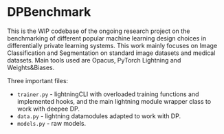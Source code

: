# DPBenchmark 
This is the WIP codebase of the ongoing research project on the benchmarking of different popular machine learning design choices in differentially private learning systems. This work mainly focuses on Image Classification and Segmentation on standard image datasets and medical datasets. Main tools used are Opacus, PyTorch Lightning and Weights&Biases.

Three important files: 
* `trainer.py` - lightningCLI with overloaded training functions and implemented hooks, and the main lightning module wrapper class to work with deepee DP.
* `data.py` - lightning datamodules adapted to work with DP.
* `models.py` - raw models. 
